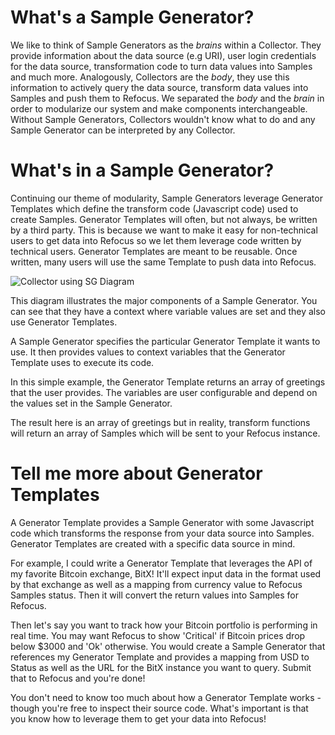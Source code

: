 # What's a Sample Generator?

We like to think of Sample Generators as the *brains* within a Collector. They provide information about the data source (e.g URI), user login credentials for the data source, transformation code to turn data values into Samples and much more. Analogously, Collectors are the *body*, they use this information to actively query the data source, transform data values into Samples and push them to Refocus.  We separated the *body* and the *brain* in order to modularize our system and make components interchangeable. Without Sample Generators, Collectors wouldn't know what to do and any Sample Generator can be interpreted by any Collector.

# What's in a Sample Generator?

Continuing our theme of modularity, Sample Generators leverage Generator Templates which define the transform code (Javascript code) used to create Samples. Generator Templates will often, but not always, be written by a third party. This is because we want to make it easy for non-technical users to get data into Refocus so we let them leverage code written by technical users. Generator Templates are meant to be reusable. Once written, many users will use the same Template to push data into Refocus. 

![Collector using SG Diagram](../assets/SGDiagram.jpeg)

This diagram illustrates the major components of a Sample Generator. You can see that they have a context where variable values are set and they also use Generator Templates. 

A Sample Generator specifies the particular Generator Template it wants to use. It then provides values to context variables that the Generator Template uses to execute its code.

In this simple example, the Generator Template returns an array of greetings that the user provides. The variables are user configurable and depend on the values set in the Sample Generator. 

The result here is an array of greetings but in reality, transform functions will return an array of Samples which will be sent to your Refocus instance. 

# Tell me more about Generator Templates

A Generator Template provides a Sample Generator with some Javascript code which transforms the response from your data source into Samples. Generator Templates are created with a specific data source in mind.

For example, I could write a Generator Template that leverages the API of my favorite Bitcoin exchange, BitX! It'll expect input data in the format used by that exchange as well as a mapping from currency value to Refocus Samples status. Then it will convert the return values into Samples for Refocus. 

Then let's say you want to track how your Bitcoin portfolio is performing in real time. You may want Refocus to show 'Critical' if Bitcoin prices drop below $3000 and 'Ok' otherwise. You would create a Sample Generator that references my Generator Template and provides a mapping from USD to Status as well as the URL for the BitX instance you want to query. Submit that to Refocus and you're done!

You don't need to know too much about how a Generator Template works - though you're free to inspect their source code.
What's important is that you know how to leverage them to get your data into Refocus!
